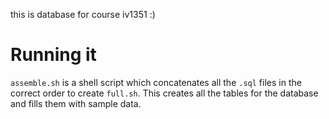 this is database for course iv1351 :)

# Running it
`assemble.sh` is a shell script which concatenates all the `.sql` files in the correct order to create `full.sh`.
This creates all the tables for the database and fills them with sample data.
